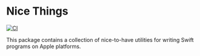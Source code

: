 # Nice Things

[![CI](https://github.com/jessetipton/swift-nice-things/actions/workflows/ci.yml/badge.svg)](https://github.com/jessetipton/swift-nice-things/actions/workflows/ci.yml)

This package contains a collection of nice-to-have utilities for writing Swift programs on Apple platforms.
